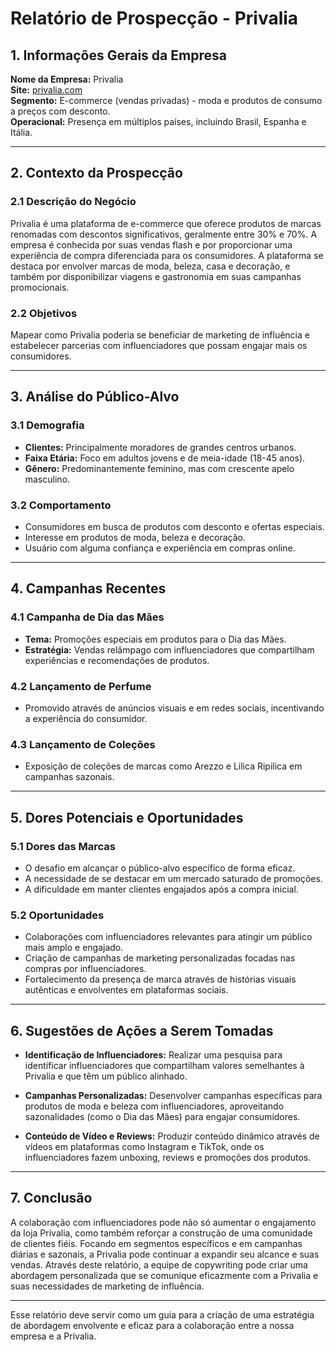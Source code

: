 # Relatório de Prospecção - Privalia

## 1. Informações Gerais da Empresa

**Nome da Empresa:** Privalia  
**Site:** [privalia.com](https://br.privalia.com)  
**Segmento:** E-commerce (vendas privadas) - moda e produtos de consumo a preços com desconto.  
**Operacional:** Presença em múltiplos países, incluindo Brasil, Espanha e Itália.

---

## 2. Contexto da Prospecção

### 2.1 Descrição do Negócio
Privalia é uma plataforma de e-commerce que oferece produtos de marcas renomadas com descontos significativos, geralmente entre 30% e 70%. A empresa é conhecida por suas vendas flash e por proporcionar uma experiência de compra diferenciada para os consumidores. A plataforma se destaca por envolver marcas de moda, beleza, casa e decoração, e também por disponibilizar viagens e gastronomia em suas campanhas promocionais.

### 2.2 Objetivos
Mapear como Privalia poderia se beneficiar de marketing de influência e estabelecer parcerias com influenciadores que possam engajar mais os consumidores.

---

## 3. Análise do Público-Alvo

### 3.1 Demografia
- **Clientes:** Principalmente moradores de grandes centros urbanos.
- **Faixa Etária:** Foco em adultos jovens e de meia-idade (18-45 anos).
- **Gênero:** Predominantemente feminino, mas com crescente apelo masculino.

### 3.2 Comportamento
- Consumidores em busca de produtos com desconto e ofertas especiais.
- Interesse em produtos de moda, beleza e decoração.
- Usuário com alguma confiança e experiência em compras online.

---

## 4. Campanhas Recentes

### 4.1 Campanha de Dia das Mães 
- **Tema:** Promoções especiais em produtos para o Dia das Mães.
- **Estratégia:** Vendas relâmpago com influenciadores que compartilham experiências e recomendações de produtos.

### 4.2 Lançamento de Perfume
- Promovido através de anúncios visuais e em redes sociais, incentivando a experiência do consumidor.

### 4.3 Lançamento de Coleções
- Exposição de coleções de marcas como Arezzo e Lilica Ripilica em campanhas sazonais.

---

## 5. Dores Potenciais e Oportunidades

### 5.1 Dores das Marcas
- O desafio em alcançar o público-alvo específico de forma eficaz.
- A necessidade de se destacar em um mercado saturado de promoções.
- A dificuldade em manter clientes engajados após a compra inicial.

### 5.2 Oportunidades
- Colaborações com influenciadores relevantes para atingir um público mais amplo e engajado.
- Criação de campanhas de marketing personalizadas focadas nas compras por influenciadores.
- Fortalecimento da presença de marca através de histórias visuais autênticas e envolventes em plataformas sociais.

---

## 6. Sugestões de Ações a Serem Tomadas

- **Identificação de Influenciadores:** Realizar uma pesquisa para identificar influenciadores que compartilham valores semelhantes à Privalia e que têm um público alinhado.
  
- **Campanhas Personalizadas:** Desenvolver campanhas específicas para produtos de moda e beleza com influenciadores, aproveitando sazonalidades (como o Dia das Mães) para engajar consumidores.
  
- **Conteúdo de Vídeo e Reviews:** Produzir conteúdo dinâmico através de vídeos em plataformas como Instagram e TikTok, onde os influenciadores fazem unboxing, reviews e promoções dos produtos.

---

## 7. Conclusão

A colaboração com influenciadores pode não só aumentar o engajamento da loja Privalia, como também reforçar a construção de uma comunidade de clientes fiéis. Focando em segmentos específicos e em campanhas diárias e sazonais, a Privalia pode continuar a expandir seu alcance e suas vendas. Através deste relatório, a equipe de copywriting pode criar uma abordagem personalizada que se comunique eficazmente com a Privalia e suas necessidades de marketing de influência. 

--- 

Esse relatório deve servir como um guia para a criação de uma estratégia de abordagem envolvente e eficaz para a colaboração entre a nossa empresa e a Privalia.